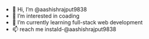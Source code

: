 - 👋 Hi, I’m @aashishrajput9838
- 👀 I’m interested in coading
- 🌱 I’m currently learning full-stack web development
- 📫 reach me instaId-@aashishrajput9838

<!---
aashishrajput9838/aashishrajput9838 is a ✨ special ✨ repository because its `README.md` (this file) appears on your GitHub profile.
You can click the Preview link to take a look at your changes.
--->
